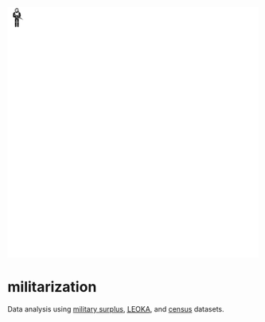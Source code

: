 ![riot police](/img/riot-police.png "Riot Police by Jakob Vogel from The Noun Project")

militarization
==============

Data analysis using [military surplus](https://github.com/TheUpshot/Military-Surplus-Gear), <abbr title="Law Enforcement Officers Killed and Assaulted">[LEOKA](http://www.fbi.gov/about-us/cjis/ucr/leoka/2011)</abbr>, and [census](http://census.gov) datasets.
